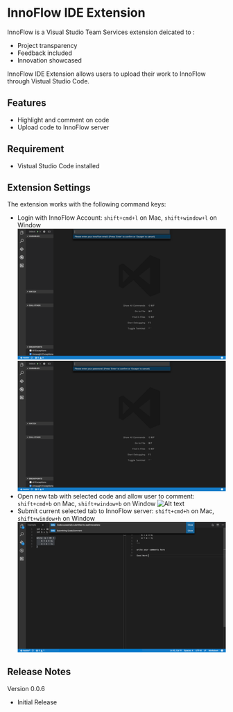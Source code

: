 # InnoFlow IDE Extension

InnoFlow is a Visual Studio Team Services extension deicated to :

* Project transparency
* Feedback included
* Innovation showcased

InnoFlow IDE Extension allows users to upload their work to InnoFlow through Vistual Studio Code.

## Features

- Highlight and comment on code
- Upload code to InnoFlow server

## Requirement

* Vistual Studio Code installed

## Extension Settings

The extension works with the following command keys:

* Login with InnoFlow Account: `shift+cmd+l` on Mac, `shift+window+l` on Window
![Alt text](screenshots/userEmail.png "Ask for user email")
![Alt text](screenshots/userPassword.png "Ask for user password")
* Open new tab with selected code and allow user to comment: `shift+cmd+b` on Mac, `shift+window+b` on Window
![Alt text](screenshots/HighlighAndCommit.png "Highlight code and commit")
* Submit current selected tab to InnoFlow server: `shift+cmd+h` on Mac, `shift+window+h` on Window
![Alt text](screenshots/Submit.png "Submit highlight to InnoFlow")

## Release Notes

Version 0.0.6

* Initial Release
